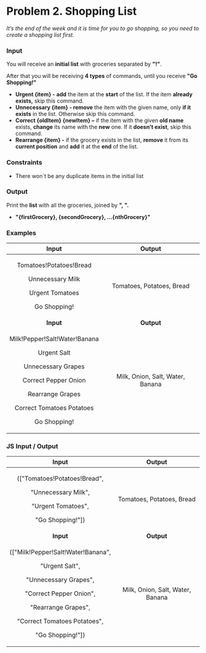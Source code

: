 ﻿
# **Problem 2. Shopping List**
*It’s the end of the week and it is time for you to go shopping, so you need to create a shopping list first.*
### **Input**
You will receive an **initial list** with groceries separated by **"!"**.

After that you will be receiving **4 types** of commands, until you receive **"Go Shopping!"**

- **Urgent {item} -** **add** the item at the **start** of the list.  If the item **already exists,** skip this command.
- **Unnecessary {item} - remove** the item with the given name, only **if it exists** in the list. Otherwise skip this command.
- **Correct {oldItem} {newItem} –** if the item with the given **old name** exists, **change** its name with the **new** one. If it **doesn't exist**, skip this command.
- **Rearrange {item} -** if the grocery exists in the list, **remove** it from its **current position** and **add** it at the **end** of the list.
### **Constraints**
- There won`t be any duplicate items in the initial list
### **Output**
Print the **list** with all the groceries, joined by **", ".**

- **"{firstGrocery}, {secondGrocery}, …{nthGrocery}"**
### **Examples**

|**Input**|**Output**|
| :-: | :-: |
|<p>Tomatoes!Potatoes!Bread</p><p>Unnecessary Milk</p><p>Urgent Tomatoes</p><p>Go Shopping!</p>|Tomatoes, Potatoes, Bread|
|**Input**|**Output**|
|<p>Milk!Pepper!Salt!Water!Banana</p><p>Urgent Salt</p><p>Unnecessary Grapes </p><p>Correct Pepper Onion</p><p>Rearrange Grapes</p><p>Correct Tomatoes Potatoes</p><p>Go Shopping!</p>|Milk, Onion, Salt, Water, Banana|
### **JS Input / Output**

|**Input**|**Output**|
| :-: | :-: |
|<p>(["Tomatoes!Potatoes!Bread",</p><p>"Unnecessary Milk",</p><p>"Urgent Tomatoes",</p><p>"Go Shopping!"])</p>|Tomatoes, Potatoes, Bread|
|**Input**|**Output**|
|<p>(["Milk!Pepper!Salt!Water!Banana",</p><p>"Urgent Salt",</p><p>"Unnecessary Grapes",</p><p>"Correct Pepper Onion",</p><p>"Rearrange Grapes",</p><p>"Correct Tomatoes Potatoes",</p><p>"Go Shopping!"])</p>|Milk, Onion, Salt, Water, Banana|


